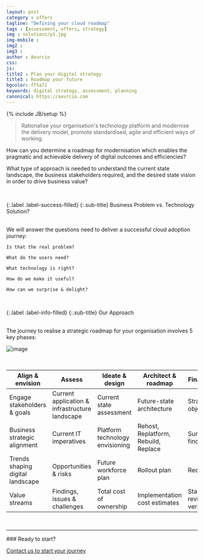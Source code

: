 ```yaml
---
layout: post
category : offers
tagline: "Defining your cloud roadmap"
tags : [assessment, offers, strategy]
img : solutions/p1.jpg
img-mobile : 
img2 : 
img3 : 
author : Axurcio
css: 
js: 
title2 : Plan your digital strategy
title3 : Roadmap your future
bgcolor: ff5a71
keywords: digital strategy, assessment, planning
canonical: https://axurcio.com
---
```

{% include JB/setup %}

> Rationalise your organisation's technology platform and modernise the delivery model, promote standardised, agile and efficient ways of working.   
<!--more-->

How can you determine a roadmap for modernisation which enables the pragmatic and achievable delivery of digital outcomes and efficiencies?   

What type of approach is needed to understand the current state landscape, the business stakeholders required, and the desired state vision in order to drive business value?      

<br />

{:.label .label-success-filled}
{:.sub-title}
Business Problem vs. Technology Solution?  
<br />

We will answer the questions need to deliver a successful cloud adoption journey:

    Is that the real problem?      

    What do the users need?    

    What technology is right?    

    How do we make it useful?    

    How can we surprise & delight?       

<br />

{:.label .label-info-filled}
{:.sub-title}
Our Approach

<br /> 
The journey to realise a strategic roadmap for your organisation involves 5 key phases:
  
![image](https://user-images.githubusercontent.com/662868/124368414-78cdf980-dc93-11eb-9f35-2173c4a823e1.png)

<br />

| Align & envision                 | Assess                                         | Ideate & design                 | Architect & roadmap                  | Finalise & present                |
| -------------------------------- | ---------------------------------------------- | ------------------------------- | ------------------------------------ | --------------------------------- |
| Engage stakeholders & goals      | Current application & infrastructure landscape | Current state assessment        | Future-state architecture            | Strategic objectives              |
| Business strategic alignment     | Current IT imperatives                         | Platform technology envisioning | Rehost, Replatform, Rebuild, Replace | Summary of findings               |
| Trends shaping digital landscape | Opportunities & risks                          | Future workforce plan           | Rollout plan                         | Recommendations                   |
| Value streams                    | Findings, issues & challenges                  | Total cost of ownership         | Implementation cost estimates        | Stakeholder review & verification |



<br />
<hr />
### Ready to start?  

[Contact us to start your journey](/contact)